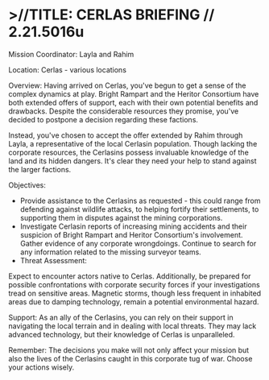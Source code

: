 # >//TITLE: CERLAS BRIEFING // 2.21.5016u
Mission Coordinator: Layla and Rahim

Location: Cerlas - various locations

Overview:
Having arrived on Cerlas, you've begun to get a sense of the complex dynamics at play. Bright Rampart and the Heritor Consortium have both extended offers of support, each with their own potential benefits and drawbacks. Despite the considerable resources they promise, you've decided to postpone a decision regarding these factions.

Instead, you've chosen to accept the offer extended by Rahim through Layla, a representative of the local Cerlasin population. Though lacking the corporate resources, the Cerlasins possess invaluable knowledge of the land and its hidden dangers. It's clear they need your help to stand against the larger factions.

Objectives:
- Provide assistance to the Cerlasins as requested - this could range from defending against wildlife attacks, to helping fortify their settlements, to supporting them in disputes against the mining corporations.
- Investigate Cerlasin reports of increasing mining accidents and their suspicion of Bright Rampart and Heritor Consortium's involvement. Gather evidence of any corporate wrongdoings. Continue to search for any information related to the missing surveyor teams.
- Threat Assessment:

Expect to encounter actors native to Cerlas. Additionally, be prepared for possible confrontations with corporate security forces if your investigations tread on sensitive areas. Magnetic storms, though less frequent in inhabited areas due to damping technology, remain a potential environmental hazard.

Support:
As an ally of the Cerlasins, you can rely on their support in navigating the local terrain and in dealing with local threats. They may lack advanced technology, but their knowledge of Cerlas is unparalleled.

Remember: The decisions you make will not only affect your mission but also the lives of the Cerlasins caught in this corporate tug of war. Choose your actions wisely.

